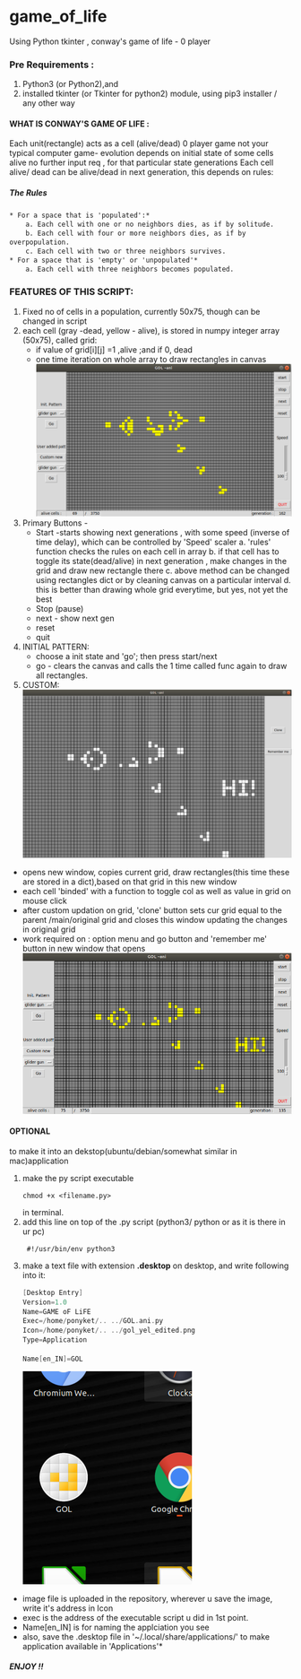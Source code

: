 # game_of_life
Using Python tkinter , conway's game of life - 0 player

### **Pre Requirements :**
  1. Python3 (or Python2),and 
  2. installed tkinter (or Tkinter for python2) module, using pip3 installer / any other way
  
#### WHAT IS CONWAY'S GAME OF LIFE :
  Each unit(rectangle) acts as a cell (alive/dead)
  0 player game not your typical computer game- evolution depends on initial state of some cells alive 
    no further input req , for that particular state generations
  Each cell alive/ dead can be alive/dead in next generation, this depends on rules:
  
  ##### The Rules
    * For a space that is 'populated':*
        a. Each cell with one or no neighbors dies, as if by solitude.
        b. Each cell with four or more neighbors dies, as if by overpopulation.
        c. Each cell with two or three neighbors survives.
    * For a space that is 'empty' or 'unpopulated'*
        a. Each cell with three neighbors becomes populated.
 
 ### FEATURES OF THIS SCRIPT:
 1. Fixed no of cells in a population, currently 50x75, though can be changed in script
 2. each cell (gray -dead, yellow - alive), is stored in numpy integer array (50x75), called grid:
    * if value of grid[i][j] =1 ,alive ;and if 0, dead
    * one time iteration on whole array to draw rectangles in canvas
    ![alt text](screenshots/gol_window.png)
 3. Primary Buttons -
    * Start -starts showing next generations , with some speed (inverse of time delay), which can be controlled by 'Speed' scaler
      a. 'rules' function checks the rules on each cell in array
      b. if that cell has to toggle its state(dead/alive) in next generation , make changes in the grid and draw new rectangle there
      c. above method can be changed using rectangles dict or by cleaning canvas on a particular interval
      d. this is better than drawing whole grid everytime, but yes, not yet the best
    * Stop (pause)
    * next - show next gen 
    * reset
    * quit
 4. INITIAL PATTERN:
    * choose a init state and 'go'; then press start/next
    * go - clears the canvas and calls the 1 time called func again to draw all rectangles.
 5. CUSTOM:
    ![alt text](screenshots/gol_custom_window.png)
  * opens new window, copies current grid, draw rectangles(this time these are stored in a dict),based on that grid in this new window
  * each cell 'binded' with a function to toggle col as well as value in grid on mouse click
  * after custom updation on grid, 'clone' button sets cur grid equal to the parent /main/original grid and closes this window updating the changes in original grid
  * work required on : option menu and go button and 'remember me' button in new window that opens
  ![alt text](screenshots/gol_custome-d.png)
  
  #### OPTIONAL
  to make it into an dekstop(ubuntu/debian/somewhat similar in mac)application
  1. make the py script executable 
     ```
     chmod +x <filename.py>
     ```
     in terminal.
  2. add this line on top of the .py script (python3/ python or as it is there in ur pc)
      ```python3
       #!/usr/bin/env python3
      ```
  3. make a text file with extension **.desktop** on desktop, and write following into it:
      ```c
      [Desktop Entry]
      Version=1.0
      Name=GAME oF LiFE
      Exec=/home/ponyket/.. ../GOL.ani.py
      Icon=/home/ponyket/.. ../gol_yel_edited.png
      Type=Application

      Name[en_IN]=GOL      

      ```
        ![alt text](screenshots/gol_app_live.png)  
   * image file is uploaded in the repository, wherever u save the image, write it's address in Icon
   * exec is the address of the executable script u did in 1st point.
   * Name[en_IN] is for naming the applciation you see
   * also, save the .desktop file in '~/.local/share/applications/' to make application available in 'Applications'* 
   
   
##### ENJOY !!
